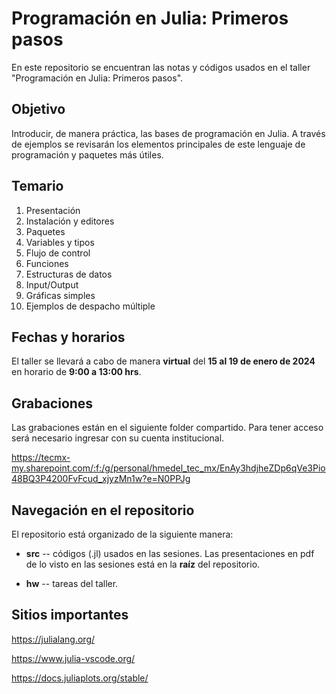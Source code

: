 # Programación en Julia:  Primeros pasos

En este repositorio se encuentran las notas y códigos usados en el taller "Programación en Julia:  Primeros pasos".

## Objetivo
Introducir, de manera práctica, las bases de programación en
Julia.  A través de ejemplos se revisarán los elementos principales de
este lenguaje de programación y paquetes más útiles.

## Temario
1.  Presentación
2.  Instalación y editores
3.  Paquetes
4.  Variables y tipos 
5.  Flujo de control
6.  Funciones
7.  Estructuras de datos
8.  Input/Output
9.  Gráficas simples
10. Ejemplos de despacho múltiple

## Fechas y horarios
El taller se llevará a cabo de manera **virtual** del **15 al 19 de enero de 2024** en horario de **9:00 a 13:00 hrs**.

## Grabaciones
Las grabaciones están en el siguiente folder compartido.  Para tener acceso será necesario ingresar con su cuenta institucional.

https://tecmx-my.sharepoint.com/:f:/g/personal/hmedel_tec_mx/EnAy3hdjheZDp6qVe3Pio48BQ3P4200FvFcud_xjyzMn1w?e=N0PPJg

## Navegación en el repositorio
El repositorio está organizado de la siguiente manera:

- **src** -- códigos (.jl) usados en las sesiones.  Las presentaciones en pdf de lo visto en las sesiones está en la **raíz** del repositorio.

- **hw** -- tareas del taller.

## Sitios importantes
https://julialang.org/

https://www.julia-vscode.org/

https://docs.juliaplots.org/stable/ 
